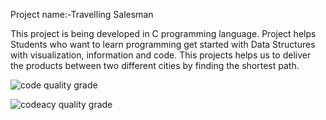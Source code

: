 Project name:-Travelling Salesman

This project is being developed in C programming language. Project helps Students who want to learn programming get started with Data Structures with visualization, information and code. This projects helps us to deliver the products between two different cities by finding the shortest path.

![code quality grade](https://www.code-inspector.com/project/25129/status/svg)

![codeacy quality grade](https://app.codacy.com/gh/jairadhey/minor_project_c/dashboard)
